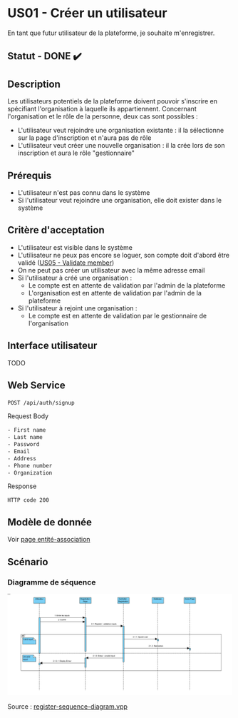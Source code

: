 # US01 - Créer un utilisateur

En tant que futur utilisateur de la plateforme, je souhaite m'enregistrer.

## Statut - DONE ✔️

## Description

Les utilisateurs potentiels de la plateforme doivent pouvoir s'inscrire en spécifiant l'organisation à laquelle ils appartiennent.
Concernant l'organisation et le rôle de la personne, deux cas sont possibles :

- L'utilisateur veut rejoindre une organisation existante : il la sélectionne sur la page d'inscription et n'aura pas de rôle
- L'utilisateur veut créer une nouvelle organisation : il la crée lors de son inscription et aura le rôle "gestionnaire"

## Prérequis

- L'utilisateur n'est pas connu dans le système
- Si l'utilisateur veut rejoindre une organisation, elle doit exister dans le système

## Critère d'acceptation

- L'utilisateur est visible dans le système
- L'utilisateur ne peux pas encore se loguer, son compte doit d'abord être validé ([US05 - Validate member](./us-05-validate-member.md))
- On ne peut pas créer un utilisateur avec la même adresse email
- Si l'utilisateur à créé une organisation :
	- Le compte est en attente de validation par l'admin de la plateforme
	- L'organisation est en attente de validation par l'admin de la plateforme
- Si l'utilisateur à rejoint une organisation :
	- Le compte est en attente de validation par le gestionnaire de l'organisation

## Interface utilisateur

TODO

## Web Service

`POST /api/auth/signup`

Request Body
```
- First name
- Last name
- Password
- Email
- Address
- Phone number
- Organization
```

Response
```
HTTP code 200
```

## Modèle de donnée

Voir [page entité-association](../entity-relationship.md)

## Scénario

### Diagramme de séquence

![register-sequence-diagram](../res/register/register-sequence-diagram.png)

Source : [register-sequence-diagram.vpp](../res/register/register-sequence-diagram.vpp)